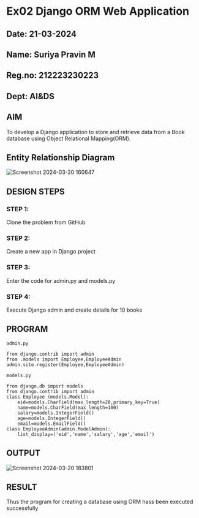 # Ex02 Django ORM Web Application
## Date: 21-03-2024
## Name: Suriya Pravin M
## Reg.no: 212223230223
## Dept: AI&DS

## AIM
To develop a Django application to store and retrieve data from a Book database using Object Relational Mapping(ORM).

## Entity Relationship Diagram

![Screenshot 2024-03-20 160647](https://github.com/Suriya-Pravin-M/ORM/assets/150010919/fbd20272-d95f-41c9-85db-e51dfc222005)


## DESIGN STEPS

### STEP 1:
Clone the problem from GitHub

### STEP 2:
Create a new app in Django project

### STEP 3:
Enter the code for admin.py and models.py

### STEP 4:
Execute Django admin and create details for 10 books

## PROGRAM

```
admin.py

from django.contrib import admin
from .models import Employee,EmployeeAdmin
admin.site.register(Employee,EmployeeAdmin)

models.py

from django.db import models
from django.contrib import admin
class Employee (models.Model):
    eid=models.CharField(max_length=20,primary_key=True)
    name=models.CharField(max_length=100)
    salary=models.IntegerField()
    age=models.IntegerField()
    email=models.EmailField()
class EmployeeAdmin(admin.ModelAdmin):
    list_display=('eid','name','salary','age','email')
```

## OUTPUT

![Screenshot 2024-03-20 183801](https://github.com/Suriya-Pravin-M/ORM/assets/150010919/e3815b5d-9886-45d8-9e17-5dc7df75f710)


## RESULT
Thus the program for creating a database using ORM hass been executed successfully
